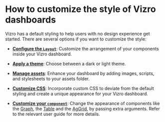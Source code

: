 # How to customize the style of Vizro dashboards

Vizro has a default styling to help users with no design experience get started. There are several options if you want to customize the style:

- **[Configure the `Layout`](layouts.md)**: Customize the arrangement of your components inside your Vizro dashboard.

- **[Apply a theme](themes.md)**: Choose between a dark or light theme.

- **[Manage assets](assets.md)**: Enhance your dashboard by adding images, scripts, and stylesheets to your assets folder.

- **[Customize CSS](custom-css.md)**: Incorporate custom CSS to deviate from the default styling and create a unique appearance for your Vizro dashboard.

- **[Customize your `component`](components.md)**: Change the appearance of components like the [Graph](graph.md), the [Table](table.md) and the [AgGrid](table.md), by passing extra arguments. Refer to the relevant user guide for more details.
